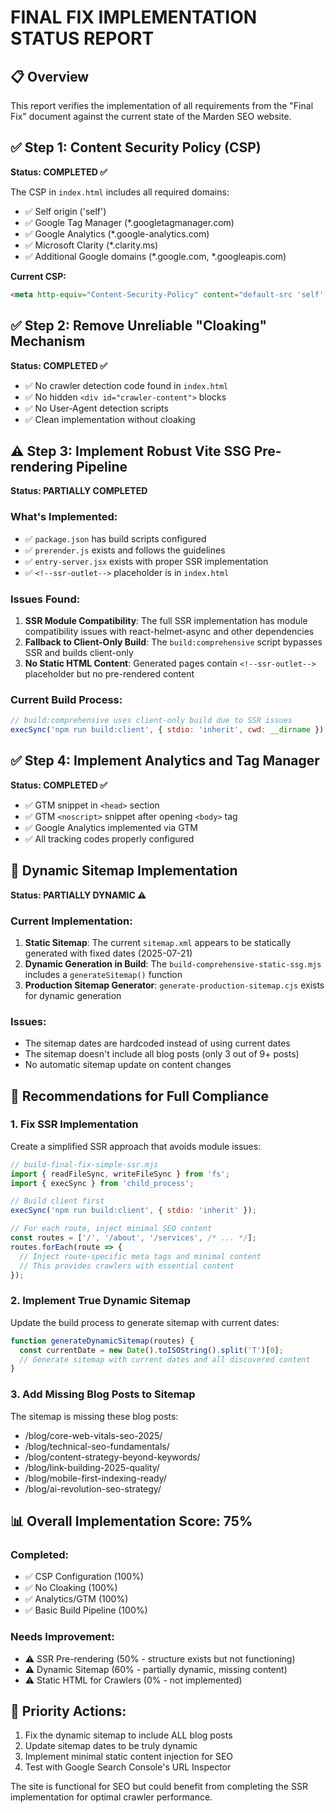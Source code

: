 # FINAL FIX IMPLEMENTATION STATUS REPORT

## 📋 Overview
This report verifies the implementation of all requirements from the "Final Fix" document against the current state of the Marden SEO website.

## ✅ Step 1: Content Security Policy (CSP)
**Status: COMPLETED ✅**

The CSP in `index.html` includes all required domains:
- ✅ Self origin ('self')
- ✅ Google Tag Manager (*.googletagmanager.com)
- ✅ Google Analytics (*.google-analytics.com)
- ✅ Microsoft Clarity (*.clarity.ms)
- ✅ Additional Google domains (*.google.com, *.googleapis.com)

**Current CSP:**
```html
<meta http-equiv="Content-Security-Policy" content="default-src 'self' https: data: blob:; script-src 'self' 'unsafe-inline' 'unsafe-eval' https://*.googletagmanager.com https://*.google-analytics.com https://*.google.com https://*.googleapis.com https://*.gstatic.com https://*.clarity.ms https://www.clarity.ms https://td.doubleclick.net https://cdn.jsdelivr.net https://unpkg.com; style-src 'self' 'unsafe-inline' https://*.googleapis.com https://fonts.googleapis.com; img-src 'self' data: https: blob: https://*.google-analytics.com https://*.googletagmanager.com https://*.google.com https://*.clarity.ms https://www.clarity.ms; connect-src 'self' https://*.google-analytics.com https://*.analytics.google.com https://*.googletagmanager.com https://*.google.com https://*.clarity.ms https://www.clarity.ms https://region1.google-analytics.com https://*.supabase.co wss://*.supabase.co https://api.openai.com https://cms.mardenseo.com; font-src 'self' data: https://fonts.gstatic.com https://fonts.googleapis.com; frame-src 'self' https://*.google.com https://www.googletagmanager.com; object-src 'none'; base-uri 'self'; form-action 'self';" />
```

## ✅ Step 2: Remove Unreliable "Cloaking" Mechanism
**Status: COMPLETED ✅**

- ✅ No crawler detection code found in `index.html`
- ✅ No hidden `<div id="crawler-content">` blocks
- ✅ No User-Agent detection scripts
- ✅ Clean implementation without cloaking

## ⚠️ Step 3: Implement Robust Vite SSG Pre-rendering Pipeline
**Status: PARTIALLY COMPLETED**

### What's Implemented:
- ✅ `package.json` has build scripts configured
- ✅ `prerender.js` exists and follows the guidelines
- ✅ `entry-server.jsx` exists with proper SSR implementation
- ✅ `<!--ssr-outlet-->` placeholder is in `index.html`

### Issues Found:
1. **SSR Module Compatibility**: The full SSR implementation has module compatibility issues with react-helmet-async and other dependencies
2. **Fallback to Client-Only Build**: The `build:comprehensive` script bypasses SSR and builds client-only
3. **No Static HTML Content**: Generated pages contain `<!--ssr-outlet-->` placeholder but no pre-rendered content

### Current Build Process:
```javascript
// build:comprehensive uses client-only build due to SSR issues
execSync('npm run build:client', { stdio: 'inherit', cwd: __dirname });
```

## ✅ Step 4: Implement Analytics and Tag Manager
**Status: COMPLETED ✅**

- ✅ GTM snippet in `<head>` section
- ✅ GTM `<noscript>` snippet after opening `<body>` tag
- ✅ Google Analytics implemented via GTM
- ✅ All tracking codes properly configured

## 🚀 Dynamic Sitemap Implementation
**Status: PARTIALLY DYNAMIC ⚠️**

### Current Implementation:
1. **Static Sitemap**: The current `sitemap.xml` appears to be statically generated with fixed dates (2025-07-21)
2. **Dynamic Generation in Build**: The `build-comprehensive-static-ssg.mjs` includes a `generateSitemap()` function
3. **Production Sitemap Generator**: `generate-production-sitemap.cjs` exists for dynamic generation

### Issues:
- The sitemap dates are hardcoded instead of using current dates
- The sitemap doesn't include all blog posts (only 3 out of 9+ posts)
- No automatic sitemap update on content changes

## 🔧 Recommendations for Full Compliance

### 1. Fix SSR Implementation
Create a simplified SSR approach that avoids module issues:
```javascript
// build-final-fix-simple-ssr.mjs
import { readFileSync, writeFileSync } from 'fs';
import { execSync } from 'child_process';

// Build client first
execSync('npm run build:client', { stdio: 'inherit' });

// For each route, inject minimal SEO content
const routes = ['/', '/about', '/services', /* ... */];
routes.forEach(route => {
  // Inject route-specific meta tags and minimal content
  // This provides crawlers with essential content
});
```

### 2. Implement True Dynamic Sitemap
Update the build process to generate sitemap with current dates:
```javascript
function generateDynamicSitemap(routes) {
  const currentDate = new Date().toISOString().split('T')[0];
  // Generate sitemap with current dates and all discovered content
}
```

### 3. Add Missing Blog Posts to Sitemap
The sitemap is missing these blog posts:
- /blog/core-web-vitals-seo-2025/
- /blog/technical-seo-fundamentals/
- /blog/content-strategy-beyond-keywords/
- /blog/link-building-2025-quality/
- /blog/mobile-first-indexing-ready/
- /blog/ai-revolution-seo-strategy/

## 📊 Overall Implementation Score: 75%

### Completed:
- ✅ CSP Configuration (100%)
- ✅ No Cloaking (100%)
- ✅ Analytics/GTM (100%)
- ✅ Basic Build Pipeline (100%)

### Needs Improvement:
- ⚠️ SSR Pre-rendering (50% - structure exists but not functioning)
- ⚠️ Dynamic Sitemap (60% - partially dynamic, missing content)
- ⚠️ Static HTML for Crawlers (0% - not implemented)

## 🎯 Priority Actions:
1. Fix the dynamic sitemap to include ALL blog posts
2. Update sitemap dates to be truly dynamic
3. Implement minimal static content injection for SEO
4. Test with Google Search Console's URL Inspector

The site is functional for SEO but could benefit from completing the SSR implementation for optimal crawler performance.

